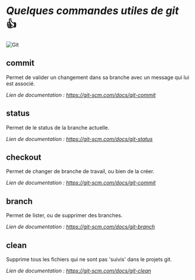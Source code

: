 # *Quelques commandes utiles de git* :+1:
![Git](https://upload.wikimedia.org/wikipedia/commons/thumb/e/e0/Git-logo.svg/512px-Git-logo.svg.png)


## **commit**

Permet de valider un changement dans sa branche avec un message qui lui est associé.

*Lien de documentation : https://git-scm.com/docs/git-commit*

## **status**

Permet de le status de la branche actuelle.

*Lien de documentation : https://git-scm.com/docs/git-status*

## **checkout**

Permet de changer de branche de travail, ou bien de la créer.

*Lien de documentation : https://git-scm.com/docs/git-commit*

## **branch**

Permet de lister, ou de supprimer des branches.

*Lien de documentation : https://git-scm.com/docs/git-branch*


## **clean**

Supprime tous les fichiers qui ne sont pas 'suivis' dans le projets git.

*Lien de documentation : https://git-scm.com/docs/git-clean*
